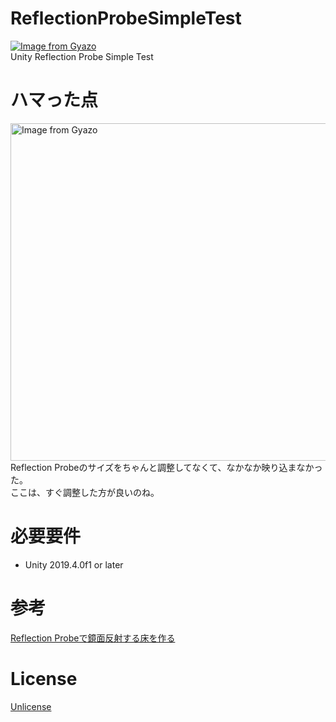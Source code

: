 # ReflectionProbeSimpleTest
[![Image from Gyazo](https://i.gyazo.com/4a655394fa08843c32f815f4af4d0691.gif)](https://gyazo.com/4a655394fa08843c32f815f4af4d0691)  
Unity Reflection Probe Simple Test

# ハマった点
<a href="https://gyazo.com/2db0c452be465849d483819f5c99cfe6"><img src="https://i.gyazo.com/2db0c452be465849d483819f5c99cfe6.jpg" alt="Image from Gyazo" width="540"/></a>  
Reflection Probeのサイズをちゃんと調整してなくて、なかなか映り込まなかった。    
ここは、すぐ調整した方が良いのね。  

# 必要要件
- Unity 2019.4.0f1 or later

# 参考
[Reflection Probeで鏡面反射する床を作る](http://nn-hokuson.hatenablog.com/entry/2016/10/17/202135)   

# License
[Unlicense](https://unlicense.org/)
